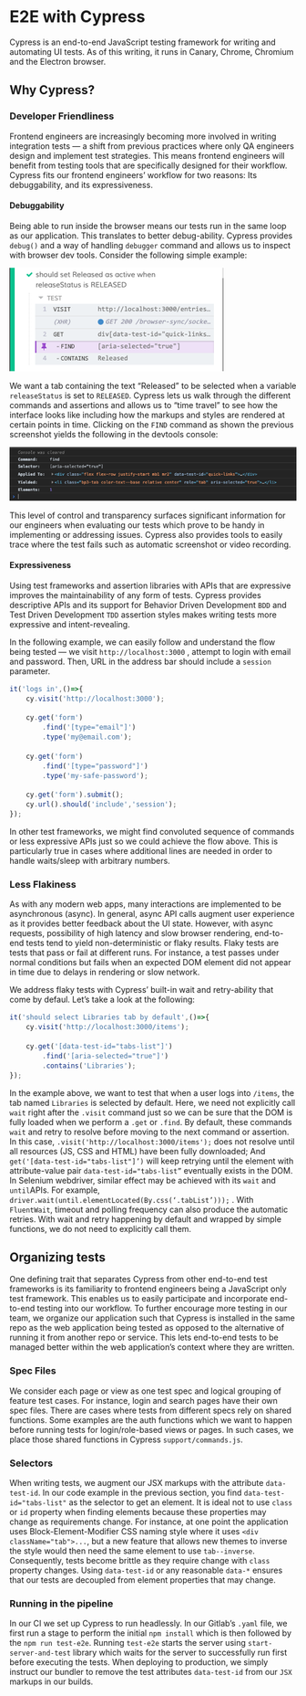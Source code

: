 # E2E with Cypress

Cypress is an end-to-end JavaScript testing framework for writing and automating UI tests. As of this writing, it runs in Canary, Chrome, Chromium and the Electron browser. 

## Why Cypress?

### Developer Friendliness 

Frontend engineers are increasingly becoming more involved in writing integration tests — a shift from previous practices where only QA engineers design and implement test strategies. This means frontend engineers will benefit from testing tools that are specifically designed for their workflow. Cypress fits our frontend engineers’ workflow for two reasons: Its debuggability, and its expressiveness. 

#### Debuggability

Being able to run inside the browser means our tests run in the same loop as our application. This translates to better debug-ability. Cypress provides `debug()` and a way of handling `debugger` command and allows us to inspect with browser dev tools. Consider the following simple example:

![Cypress](images/cypress-screenshot.png)

We want a tab containing the text “Released” to be selected when a variable `releaseStatus` is set to `RELEASED`. Cypress lets us walk through the different commands and assertions and allows us to “time travel” to see how the interface looks like including how the markups and styles are rendered at certain points in time. Clicking on the `FIND` command as shown the previous screenshot yields the following in the devtools console:

![Cypress-in-Console](images/cypress-in-console.png)

This level of control and transparency surfaces significant information for our engineers when evaluating our tests which prove to be handy in implementing or addressing issues. Cypress also provides tools to easily trace where the test fails such as automatic screenshot or video recording. 

#### Expressiveness

Using test frameworks and assertion libraries with APIs that are expressive improves the maintainability of any form of tests. Cypress provides descriptive APIs and its support for Behavior Driven Development `BDD` and Test Driven Development `TDD` assertion styles makes writing tests more expressive and intent-revealing. 

In the following example, we can easily follow and understand the flow being tested — we visit  `http://localhost:3000` , attempt to login with email and password. Then, URL in the address bar should include a `session` parameter. 

```js
it('logs in',()=>{
	cy.visit('http://localhost:3000');

	cy.get('form')
		.find('[type="email"]')
		.type('my@email.com');

	cy.get('form')
		.find('[type="password"]')
		.type('my-safe-password');

	cy.get('form').submit();
	cy.url().should('include','session');
});
```

In other test frameworks, we might find convoluted sequence of commands or less expressive APIs just so we could achieve the flow above. This is particularly true in cases where additional lines are needed in order to handle waits/sleep with arbitrary numbers. 

### Less Flakiness
As with any modern web apps, many interactions are implemented to be asynchronous (async). In general, async API calls augment user experience as it provides better feedback about the UI state. However, with async requests, possibility of high latency and slow browser rendering, end-to-end tests tend to yield non-deterministic or flaky results. Flaky tests are tests that pass or fail at different runs. For instance, a test passes under normal conditions but fails when an expected DOM element did not appear in time due to delays in rendering or slow network. 

We address flaky tests with Cypress’ built-in wait and retry-ability that come by defaul. Let’s take a look at the following:

```js
it('should select Libraries tab by default',()=>{
	cy.visit('http://localhost:3000/items'); 

	cy.get('[data-test-id="tabs-list"]') 
		.find('[aria-selected="true"]')
		.contains('Libraries'); 
});
```

In the example above, we want to test that when a user logs into `/items`, the tab named `Libraries` is selected by default. Here, we need not explicitly call `wait`  right after the  `.visit`  command just so we can be sure that the DOM is fully loaded when we perform a  `.get` or `.find`. By default, these commands `wait`  and retry to resolve before moving to the next command or assertion.  In this case, `.visit('http://localhost:3000/items');`  does not resolve until all resources (JS, CSS and HTML) have been fully downloaded; And `get('[data-test-id="tabs-list"]’)` will keep retrying until the element with attribute-value pair `data-test-id="tabs-list”` eventually exists in the DOM.  In Selenium webdriver, similar effect may be achieved with its `wait`  and `until`APIs. For example,  `driver.wait(until.elementLocated(By.css(‘.tabList’)));`  . With `FluentWait`, timeout and polling frequency can also produce the automatic retries. With wait and retry happening by default and wrapped by simple functions, we do not need to explicitly call them.

## Organizing tests

One defining trait that separates Cypress from other end-to-end test frameworks is its familiarity to frontend engineers being a JavaScript only test framework. This enables us to easily participate and incorporate end-to-end testing into our workflow. To further encourage more testing in our team, we organize our application such that Cypress is installed in the same repo as the web application being tested as opposed to the alternative of running it from another repo or service. This lets end-to-end tests to be managed better within the web application’s context where they are written. 

### Spec Files

We consider each page or view as one test spec and logical grouping of feature test cases. For instance, login and search pages have their own spec files. There are cases where tests from different specs rely on shared functions. Some examples are the auth functions which we want to happen before running tests for login/role-based views or pages. In such cases, we place those shared functions in Cypress `support/commands.js`. 

### Selectors

When writing tests, we augment our JSX markups with the attribute `data-test-id`. In our code example in the previous section, you find `data-test-id="tabs-list"` as the selector to get an element. It is ideal not to use `class` or `id` property when finding elements because these properties may change as requirements change. For instance, at one point the application uses Block-Element-Modifier CSS naming style where it uses `<div className="tab">...`, but a new feature that allows new themes to inverse the style would then need the same element to use `tab--inverse`. Consequently, tests become brittle as they require change with `class` property changes. Using `data-test-id` or any reasonable `data-*`  ensures that our tests are decoupled from element properties that may change.

### Running in the pipeline

In our CI we set up Cypress to run headlessly.  In our  Gitlab’s `.yaml` file, we first run a stage to perform the initial `npm install`  which is then followed by the `npm run test-e2e`. Running `test-e2e` starts the server using `start-server-and-test`  library which waits for the server to successfully run first before executing the tests. When deploying to production, we simply instruct our bundler to remove the test attributes  `data-test-id`  from our `JSX` markups in our builds. 
